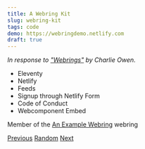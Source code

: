```yaml
---
title: A Webring Kit
slug: webring-kit
tags: code
demo: https://webringdemo.netlify.com
draft: true
---
```


_In response to ["Webrings"](https://www.sonniesedge.net/posts/webrings) by Charlie Owen._

* Eleventy
* Netlify
* Feeds
* Signup through Netlify Form
* Code of Conduct
* Webcomponent Embed

<webring-badge>
    <p>Member of the <a href="https://webringdemo.netlify.com">An Example Webring</a> webring</p>
    <a href="https://webringdemo.netlify.com/prev">Previous</a>
    <a href="https://webringdemo.netlify.com/random">Random</a>
    <a href="https://webringdemo.netlify.com/next">Next</a>
</webring-badge>
<script async src="https://webringdemo.netlify.com/embed.js" charset="utf-8"></script>

